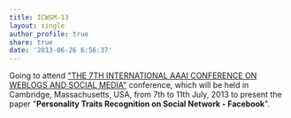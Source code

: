 ```yaml
---
title: ICWSM-13
layout: single
author_profile: true
share: true
date: '2013-06-26 6:56:37'
---
```


Going to attend ["THE 7TH INTERNATIONAL AAAI CONFERENCE ON WEBLOGS AND SOCIAL MEDIA"](http://www.interspeech2013.org/) conference, which will be held in Cambridge, Massachusetts, USA, from 7th to 11th July, 2013 to present the paper "**Personality Traits Recognition on Social Network - Facebook**".